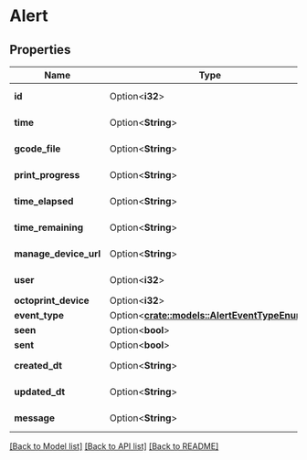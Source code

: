 # Alert

## Properties

Name | Type | Description | Notes
------------ | ------------- | ------------- | -------------
**id** | Option<**i32**> |  | [optional][readonly]
**time** | Option<**String**> |  | [optional][readonly]
**gcode_file** | Option<**String**> |  | [optional][readonly]
**print_progress** | Option<**String**> |  | [optional][readonly]
**time_elapsed** | Option<**String**> |  | [optional][readonly]
**time_remaining** | Option<**String**> |  | [optional][readonly]
**manage_device_url** | Option<**String**> |  | [optional][readonly]
**user** | Option<**i32**> |  | [optional][readonly]
**octoprint_device** | Option<**i32**> |  | [optional]
**event_type** | Option<[**crate::models::AlertEventTypeEnum**](AlertEventTypeEnum.md)> |  | [optional]
**seen** | Option<**bool**> |  | [optional]
**sent** | Option<**bool**> |  | [optional]
**created_dt** | Option<**String**> |  | [optional][readonly]
**updated_dt** | Option<**String**> |  | [optional][readonly]
**message** | Option<**String**> |  | [optional][readonly]

[[Back to Model list]](../README.md#documentation-for-models) [[Back to API list]](../README.md#documentation-for-api-endpoints) [[Back to README]](../README.md)



